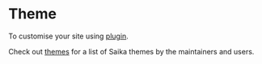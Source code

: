 # Theme

To customise your site using [plugin](/guide/plugin).

Check out [themes](https://github.com/evillt/saika/tree/master/themes) for a list of Saika themes by the maintainers and users.
